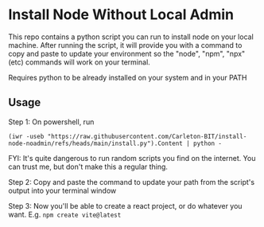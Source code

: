 # Install Node Without Local Admin

This repo contains a python script you can run to install node on your local machine. After running the script, it will provide you with a command to copy and paste to update your environment so the "node", "npm", "npx" (etc) commands will work on your terminal.

Requires python to be already installed on your system and in your PATH

## Usage

Step 1: On powershell, run

`(iwr -useb "https://raw.githubusercontent.com/Carleton-BIT/install-node-noadmin/refs/heads/main/install.py").Content | python -`

FYI: It's quite dangerous to run random scripts you find on the internet. You can trust me, but don't make this a regular thing.

Step 2: Copy and paste the command to update your path from the script's output into your terminal window

Step 3: Now you'll be able to create a react project, or do whatever you want. E.g. `npm create vite@latest`

